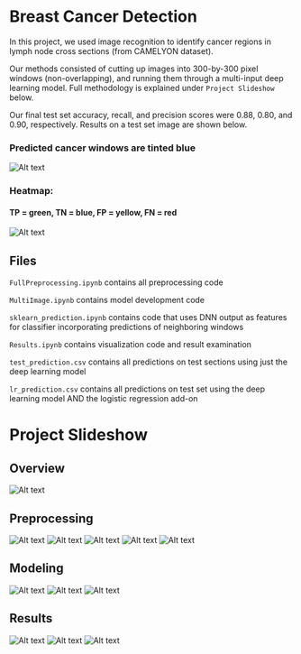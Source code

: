 # Breast Cancer Detection
In this project, we used image recognition to identify cancer regions in lymph node cross sections (from CAMELYON dataset).

Our methods consisted of cutting up images into 300-by-300 pixel windows (non-overlapping), and running them through a multi-input deep learning model. Full methodology is explained under `Project Slideshow` below.

Our final test set accuracy, recall, and precision scores were 0.88, 0.80, and 0.90, respectively. Results on a test set image are shown below.

### Predicted cancer windows are tinted blue
![Alt text](Images/positives.png?raw=true "Positives")

### Heatmap:
#### TP = green, TN = blue, FP = yellow, FN = red
![Alt text](Images/heatmap.png?raw=true "Heatmap")

## Files
`FullPreprocessing.ipynb` contains all preprocessing code

`MultiImage.ipynb` contains model development code

`sklearn_prediction.ipynb` contains code that uses DNN output as features for classifier incorporating predictions of neighboring windows

`Results.ipynb` contains visualization code and result examination

`test_prediction.csv` contains all predictions on test sections using just the deep learning model

`lr_prediction.csv` contains all predictions on test set using the deep learning model AND the logistic regression add-on


# Project Slideshow

## Overview
![Alt text](Images/overview.png?raw=true "Overview")

## Preprocessing
![Alt text](Images/window.png?raw=true "Window")
![Alt text](Images/align.png?raw=true "Align")
![Alt text](Images/label.png?raw=true "Label")
![Alt text](Images/remove_empty.png?raw=true "Remove Empty")
![Alt text](Images/augment.png?raw=true "Augment")

## Modeling
![Alt text](Images/architecture.png?raw=true "Architecture")
![Alt text](Images/add_on.png?raw=true "Add-On")
![Alt text](Images/training.png?raw=true "Training")

## Results
![Alt text](Images/metrics.png?raw=true "Metrics")
![Alt text](Images/heatmap1.png?raw=true "Heatmap")
![Alt text](Images/heatmap2.png?raw=true "Heatmap")
